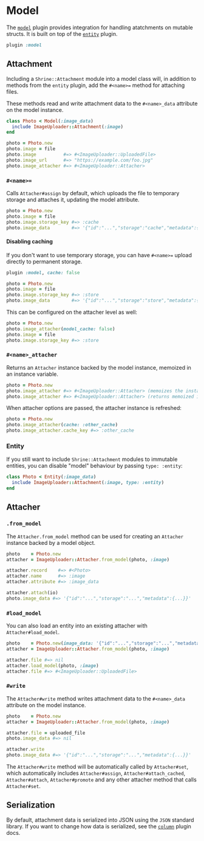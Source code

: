 # Model

The [`model`][model] plugin provides integration for handling atatchments on
mutable structs. It is built on top of the [`entity`][entity] plugin.

```rb
plugin :model
```

## Attachment

Including a `Shrine::Attachment` module into a model class will, in addition to
methods from the `entity` plugin, add the `#<name>=` method for attaching
files.

These methods read and write attachment data to the `#<name>_data` attribute on
the model instance.

```rb
class Photo < Model(:image_data)
  include ImageUploader::Attachment(:image)
end
```
```rb
photo = Photo.new
photo.image = file
photo.image          #=> #<ImageUploader::UploadedFile>
photo.image_url      #=> "https://example.com/foo.jpg"
photo.image_attacher #=> #<ImageUploader::Attacher>
```

### `#<name>=`

Calls `Attacher#assign` by default, which uploads the file to temporary storage
and attaches it, updating the model attribute.

```rb
photo = Photo.new
photo.image = file
photo.image.storage_key #=> :cache
photo.image_data        #=> '{"id":"...","storage":"cache","metadata":{...}}'
```

#### Disabling caching

If you don't want to use temporary storage, you can have `#<name>=` upload
directly to permanent storage.

```rb
plugin :model, cache: false
```
```rb
photo = Photo.new
photo.image = file
photo.image.storage_key #=> :store
photo.image_data        #=> '{"id":"...","storage":"store","metadata":{...}}'
```

This can be configured on the attacher level as well:

```rb
photo = Photo.new
photo.image_attacher(model_cache: false)
photo.image = file
photo.image.storage_key #=> :store
```

### `#<name>_attacher`

Returns an `Attacher` instance backed by the model instance, memoized in an
instance variable.

```rb
photo = Photo.new
photo.image_attacher #=> #<ImageUploader::Attacher> (memoizes the instance)
photo.image_attacher #=> #<ImageUploader::Attacher> (returns memoized instance)
```

When attacher options are passed, the attacher instance is refreshed:

```rb
photo = Photo.new
photo.image_attacher(cache: :other_cache)
photo.image_attacher.cache_key #=> :other_cache
```

### Entity

If you still want to include `Shrine::Attachment` modules to immutable
entities, you can disable "model" behaviour by passing `type: :entity`:

```rb
class Photo < Entity(:image_data)
  include ImageUploader::Attachment(:image, type: :entity)
end
```

## Attacher

### `.from_model`

The `Attacher.from_model` method can be used for creating an `Attacher`
instance backed by a model object.

```rb
photo    = Photo.new
attacher = ImageUploader::Attacher.from_model(photo, :image)

attacher.record    #=> #<Photo>
attacher.name      #=> :image
attacher.attribute #=> :image_data

attacher.attach(io)
photo.image_data #=> '{"id":"...","storage":"...","metadata":{...}}'
```

### `#load_model`

You can also load an entity into an existing attacher with
`Attacher#load_model`.

```rb
photo    = Photo.new(image_data: '{"id":"...","storage":"...","metadata":{...}}')
attacher = ImageUploader::Attacher.from_model(photo, :image)

attacher.file #=> nil
attacher.load_model(photo, :image)
attacher.file #=> #<ImageUploader::UploadedFile>
```

### `#write`

The `Attacher#write` method writes attachment data to the `#<name>_data`
attribute on the model instance.

```rb
photo    = Photo.new
attacher = ImageUploader::Attacher.from_model(photo, :image)

attacher.file = uploaded_file
photo.image_data #=> nil

attacher.write
photo.image_data #=> '{"id":"...","storage":"...","metadata":{...}}'
```

The `Attacher#write` method will be automatically called by `Attacher#set`,
which automatically includes `Attacher#assign`, `Attacher#attach_cached`,
`Attacher#attach`, `Attacher#promote` and any other attacher method that calls
`Attacher#set`.

## Serialization

By default, attachment data is serialized into JSON using the `JSON` standard
library. If you want to change how data is serialized, see the
[`column`][column] plugin docs.

[model]: /lib/shrine/plugins/model.rb
[entity]: /doc/plugins/entity.md#readme
[column]: /doc/plugins/column.md#readme

